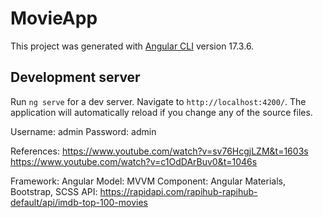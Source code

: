 # MovieApp

This project was generated with [Angular CLI](https://github.com/angular/angular-cli) version 17.3.6.

## Development server

Run `ng serve` for a dev server. Navigate to `http://localhost:4200/`. The application will automatically reload if you change any of the source files.

Username: admin
Password: admin

References: https://www.youtube.com/watch?v=sv76HcgjLZM&t=1603s
            https://www.youtube.com/watch?v=c1OdDArBuv0&t=1046s

Framework: Angular
Model: MVVM
Component: Angular Materials, Bootstrap, SCSS
API: https://rapidapi.com/rapihub-rapihub-default/api/imdb-top-100-movies
